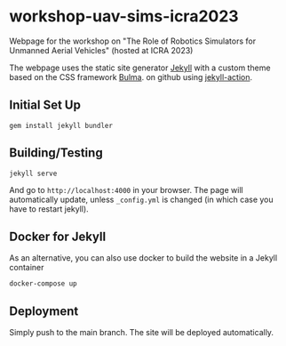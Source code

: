 # workshop-uav-sims-icra2023
Webpage for the workshop on "The Role of Robotics Simulators for Unmanned Aerial Vehicles" (hosted at ICRA 2023)

The webpage uses the static site generator [Jekyll](https://jekyllrb.com/) with a custom theme based on the CSS framework [Bulma](https://bulma.io/).
on github using [jekyll-action](https://github.com/helaili/jekyll-action).

## Initial Set Up

```
gem install jekyll bundler
```

## Building/Testing

```
jekyll serve
```

And go to `http://localhost:4000` in your browser. The page will automatically update, unless `_config.yml` is changed (in which case you have to restart jekyll).

## Docker for Jekyll

As an alternative, you can also use docker to build the website in a Jekyll container

```
docker-compose up
```

## Deployment

Simply push to the main branch. The site will be deployed automatically.
